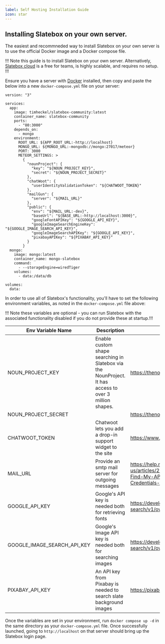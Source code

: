 ```yaml
---
label: Self Hosting Installation Guide
icon: star
---
```


## Installing Slatebox on your own server.

The easiest and recommneded way to install Slatebox on your own server is to use the official Docker image and a Docker compose file.

!!! Note this guide is to install Slatebox on your own server. Alternatively, [Slatebox cloud](https://app.slatebox.com) is a free for teams, is highly scalable, and requires no setup. !!!

Ensure you have a server with [Docker](https://docs.docker.com/engine/install/) installed, then copy and paste the below into a new `docker-compose.yml` file on your server:

```
version: "3"

services:
  app:
    image: timheckel/slatebox-community:latest
    container_name: slatebox-community
    ports:
      - "80:3000"
    depends_on:
      - mongo
    environment:
      ROOT_URL: ${APP_ROOT_URL:-http://localhost}
      MONGO_URL: ${MONGO_URL:-mongodb://mongo:27017/meteor}
      PORT: 3000
      METEOR_SETTINGS: >
        {
          "nounProject": {
            "key": "${NOUN_PROJECT_KEY}",
            "secret": "${NOUN_PROJECT_SECRET}"
          },
          "chatWoot": {
            "userIdentityValidationToken": "${CHATWOOT_TOKEN}"
          },
          "mailGun": {
            "server": "${MAIL_URL}"
          },
          "public": {
            "env": "${MAIL_URL:-dev}",
            "baseUrl": "${BASE_URL:-http://localhost:3000}",
            "googleFontAPIKey": "${GOOGLE_API_KEY}",
            "googleImageSearchEngineKey": "${GOOGLE_IMAGE_SEARCH_API_KEY}",
            "googleImageSearchAPIKey": "${GOOGLE_API_KEY}",
            "pixabayAPIKey": "${PIXABAY_API_KEY}"
          }
        }
  mongo:
    image: mongo:latest
    container_name: mongo-slatebox
    command:
      - --storageEngine=wiredTiger
    volumes:
      - data:/data/db

volumes:
  data:
```

In order to use all of Slatebox's functionality, you'll have to set the following environment variables, as noted in the `docker-compose.yml` file above:

!!! Note these variables are optional - you can run Slatebox with the associated functionality disabled if you do not provide these at startup.!!!

| Env Variable Name           | Description                                                                                            | Link                                                                                                   |
| --------------------------- | ------------------------------------------------------------------------------------------------------ | ------------------------------------------------------------------------------------------------------ |
| NOUN_PROJECT_KEY            | Enable custom shape searching in Slatebox via the NounProject. It has access to over 3 million shapes. | https://thenounproject.com/developers/                                                                 |
| NOUN_PROJECT_SECRET         |                                                                                                        | https://thenounproject.com/developers/                                                                 |
| CHATWOOT_TOKEN              | Chatwoot lets you add a drop-in support widget to the site                                             | https://www.chatwoot.com/                                                                              |
| MAIL_URL                    | Provide an smtp mail server for outgoing messages                                                      | https://help.mailgun.com/hc/en-us/articles/203380100-Where-Can-I-Find-My-API-Key-and-SMTP-Credentials- |
| GOOGLE_API_KEY              | Google's API key is needed both for retrieving fonts                                                   | https://developers.google.com/custom-search/v1/overview?hl=ro                                          |
| GOOGLE_IMAGE_SEARCH_API_KEY | Google's Image API key is needed both for searching images                                             | https://developers.google.com/custom-search/v1/overview?hl=ro                                          |
| PIXABAY_API_KEY             | An API key from Pixabay is needed to search slate background images                                    | https://pixabay.com/                                                                                   |

Once the variables are set in your environment, run `docker compose up -d` in the same directory as your `docker-compose.yml` file. Once successfully launched, going to `http://localhost` on that server should bring up the Slatebox login page.
